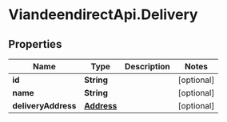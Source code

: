 # ViandeendirectApi.Delivery

## Properties

Name | Type | Description | Notes
------------ | ------------- | ------------- | -------------
**id** | **String** |  | [optional] 
**name** | **String** |  | [optional] 
**deliveryAddress** | [**Address**](Address.md) |  | [optional] 


